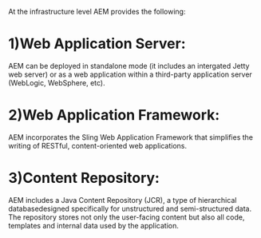 At the infrastructure level AEM provides the following:
    
1)Web Application Server: 
=========================
    
AEM can be deployed in standalone mode (it includes an intergated Jetty web server) 
or as a web application within a third-party application server (WebLogic, WebSphere, etc).
   
   
2)Web Application Framework: 
=============================

AEM incorporates the Sling Web Application Framework that simplifies the writing of RESTful, content-oriented 
web applications. 
    
3)Content Repository:
=====================

AEM includes a Java Content Repository (JCR), a type of hierarchical databasedesigned specifically for unstructured and 
semi-structured data. The repository stores not only the user-facing content but also all code, templates and internal data used by the application.
